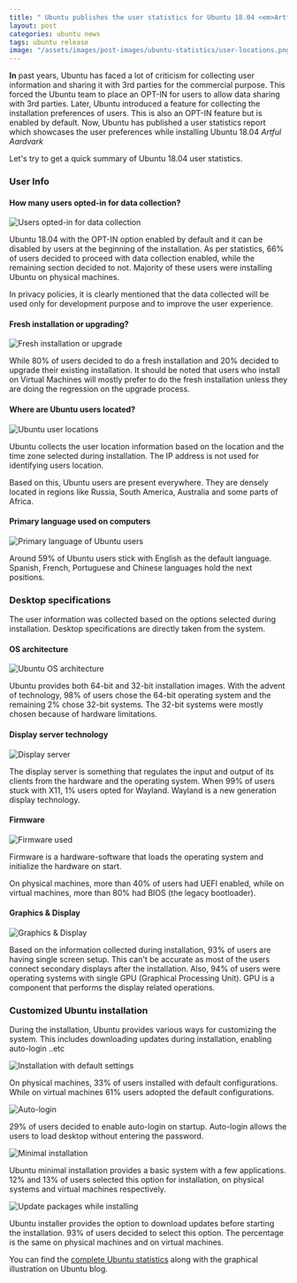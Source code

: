 ```yaml
---
title: " Ubuntu publishes the user statistics for Ubuntu 18.04 <em>Artful Aardvark</em>"
layout: post
categories: ubuntu news
tags: ubuntu release
image: "/assets/images/post-images/ubuntu-statistics/user-locations.png"
---
```


**In** past years, Ubuntu has faced a lot of criticism for collecting user information and sharing it with 3rd parties for the commercial purpose. This forced the Ubuntu team to place an OPT-IN for users to allow data sharing with 3rd parties. Later, Ubuntu introduced a feature for collecting the installation preferences of users. This is also an OPT-IN feature but is enabled by default. Now, Ubuntu has published a user statistics report which showcases the user preferences while installing Ubuntu 18.04 <em>Artful Aardvark</em>

Let's try to get a quick summary of Ubuntu 18.04 user statistics.

### User Info

#### How many users opted-in for data collection?

![Users opted-in for data collection](/assets/images/post-images/ubuntu-statistics/opted-in-users.png)

Ubuntu 18.04 with the OPT-IN option enabled by default and it can be disabled by users at the beginning of the installation. As per statistics, 66% of users decided to proceed with data collection enabled, while the remaining section decided to not. Majority of these users were installing Ubuntu on physical machines.

In privacy policies, it is clearly mentioned that the data collected will be used only for development purpose and to improve the user experience.

#### Fresh installation or upgrading?

![Fresh installation or upgrade](/assets/images/post-images/ubuntu-statistics/install-or-upgrade.png)

While 80% of users decided to do a fresh installation and 20% decided to upgrade their existing installation. It should be noted that users who install on Virtual Machines will mostly prefer to do the fresh installation unless they are doing the regression on the upgrade process.

#### Where are Ubuntu users located?

![Ubuntu user locations](/assets/images/post-images/ubuntu-statistics/user-locations.png)

Ubuntu collects the user location information based on the location and the time zone selected during installation. The IP address is not used for identifying users location.

Based on this, Ubuntu users are present everywhere. They are densely located in regions like Russia, South America, Australia and some parts of Africa.

#### Primary language used on computers

![Primary language of Ubuntu users](/assets/images/post-images/ubuntu-statistics/language-used.png)

Around 59% of Ubuntu users stick with English as the default language. Spanish, French, Portuguese and Chinese languages hold the next positions.

### Desktop specifications
The user information was collected based on the options selected during installation. Desktop specifications are directly taken from the system.

#### OS architecture

![Ubuntu OS architecture](/assets/images/post-images/ubuntu-statistics/os-architecture.png)

Ubuntu provides both 64-bit and 32-bit installation images. With the advent of technology, 98% of users chose the 64-bit operating system and the remaining 2% chose 32-bit systems. The 32-bit systems were mostly chosen because of hardware limitations.

#### Display server technology

![Display server](/assets/images/post-images/ubuntu-statistics/display-server.png)

The display server is something that regulates the input and output of its clients from the hardware and the operating system. When 99% of users stuck with X11, 1% users opted for Wayland. Wayland is a new generation display technology.

#### Firmware

![Firmware used](/assets/images/post-images/ubuntu-statistics/firmware.png)

Firmware is a hardware-software that loads the operating system and initialize the hardware on start.

On physical machines, more than 40% of users had UEFI enabled, while on virtual machines, more than 80% had BIOS (the legacy bootloader).

#### Graphics & Display

![Graphics & Display](/assets/images/post-images/ubuntu-statistics/display-graphics.png)

Based on the information collected during installation, 93% of users are having single screen setup. This can't be accurate as most of the users connect secondary displays after the installation. Also, 94% of users were operating systems with single GPU (Graphical Processing Unit). GPU is a component that performs the display related operations.

### Customized Ubuntu installation

During the installation, Ubuntu provides various ways for customizing the system. This includes downloading updates during installation, enabling auto-login ..etc

![Installation with default settings](/assets/images/post-images/ubuntu-statistics/default-settings.png)

On physical machines, 33% of users installed with default configurations. While on virtual machines 61% users adopted the default configurations.

![Auto-login](/assets/images/post-images/ubuntu-statistics/auto-login.png)

29% of users decided to enable auto-login on startup. Auto-login allows the users to load desktop without entering the password. 

![Minimal installation](/assets/images/post-images/ubuntu-statistics/minimal-install.png)

Ubuntu minimal installation provides a basic system with a few applications. 12% and 13% of users selected this option for installation, on physical systems and virtual machines respectively.

![Update packages while installing](/assets/images/post-images/ubuntu-statistics/update-while-installing.png)

Ubuntu installer provides the option to download updates before starting the installation. 93% of users decided to select this option. The percentage is the same on physical machines and on virtual machines.

You can find the [complete Ubuntu statistics](https://www.ubuntu.com/desktop/statistics) along with the graphical illustration on Ubuntu blog.
